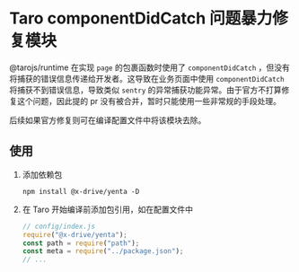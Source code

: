 Taro componentDidCatch 问题暴力修复模块
=================

@tarojs/runtime 在实现 `page` 的包裹函数时使用了 `componentDidCatch` ，但没有将捕获的错误信息传递给开发者。这导致在业务页面中使用 `componentDidCatch` 将捕获不到错误信息，导致类似 `sentry` 的异常捕获功能异常。由于官方不打算修复这个问题，因此提的 pr 没有被合并，暂时只能使用一些非常规的手段处理。

后续如果官方修复则可在编译配置文件中将该模块去除。

## 使用
1. 添加依赖包
    ```shell
    npm install @x-drive/yenta -D
    ```
1. 在 Taro 开始编译前添加包引用，如在配置文件中
    ```javascript
    // config/index.js
    require("@x-drive/yenta");
    const path = require("path");
    const meta = require("../package.json");
    // ...
    ```